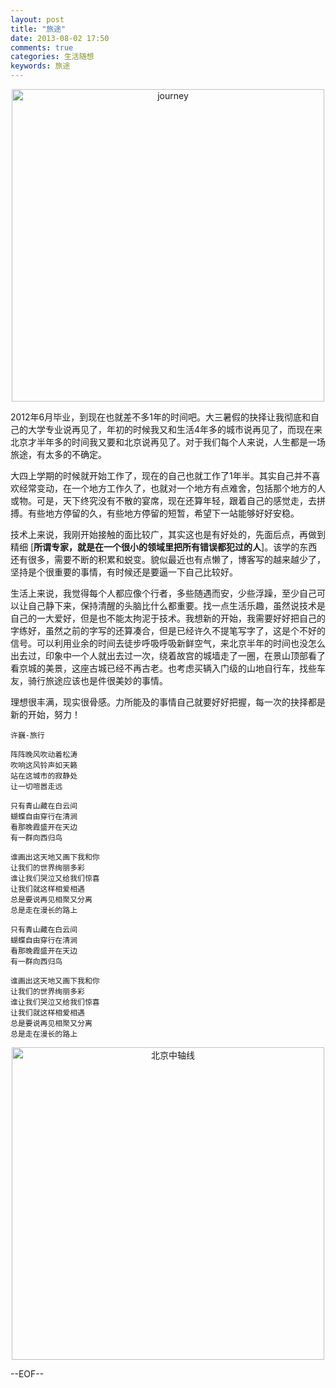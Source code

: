 ```yaml
---
layout: post
title: "旅途"
date: 2013-08-02 17:50
comments: true
categories: 生活随想
keywords: 旅途
---
```


<center><img src="/images/journey.png" alt="journey" title="journey" width="500" /></center>

<p></p>

<!--more-->

2012年6月毕业，到现在也就差不多1年的时间吧。大三暑假的抉择让我彻底和自己的大学专业说再见了，年初的时候我又和生活4年多的城市说再见了，而现在来北京才半年多的时间我又要和北京说再见了。对于我们每个人来说，人生都是一场旅途，有太多的不确定。

大四上学期的时候就开始工作了，现在的自己也就工作了1年半。其实自己并不喜欢经常变动，在一个地方工作久了，也就对一个地方有点难舍，包括那个地方的人或物。可是，天下终究没有不散的宴席，现在还算年轻，跟着自己的感觉走，去拼搏。有些地方停留的久，有些地方停留的短暂，希望下一站能够好好安稳。

技术上来说，我刚开始接触的面比较广，其实这也是有好处的，先面后点，再做到精细 [__所谓专家，就是在一个很小的领域里把所有错误都犯过的人__]。该学的东西还有很多，需要不断的积累和蜕变。貌似最近也有点懒了，博客写的越来越少了，坚持是个很重要的事情，有时候还是要逼一下自己比较好。

生活上来说，我觉得每个人都应像个行者，多些随遇而安，少些浮躁，至少自己可以让自己静下来，保持清醒的头脑比什么都重要。找一点生活乐趣，虽然说技术是自己的一大爱好，但是也不能太拘泥于技术。我想新的开始，我需要好好把自己的字练好，虽然之前的字写的还算凑合，但是已经许久不提笔写字了，这是个不好的信号。可以利用业余的时间去徒步呼吸呼吸新鲜空气，来北京半年的时间也没怎么出去过，印象中一个人就出去过一次，绕着故宫的城墙走了一圈，在景山顶部看了看京城的美景，这座古城已经不再古老。也考虑买辆入门级的山地自行车，找些车友，骑行旅途应该也是件很美妙的事情。

理想很丰满，现实很骨感。力所能及的事情自己就要好好把握，每一次的抉择都是新的开始，努力！

	许巍-旅行

	阵阵晚风吹动着松涛
	吹响这风铃声如天籁
	站在这城市的寂静处
	让一切喧嚣走远

	只有青山藏在白云间
	蝴蝶自由穿行在清涧
	看那晚霞盛开在天边
	有一群向西归鸟

	谁画出这天地又画下我和你
	让我们的世界绚丽多彩
	谁让我们哭泣又给我们惊喜
	让我们就这样相爱相遇
	总是要说再见相聚又分离
	总是走在漫长的路上

	只有青山藏在白云间
	蝴蝶自由穿行在清涧
	看那晚霞盛开在天边
	有一群向西归鸟

	谁画出这天地又画下我和你
	让我们的世界绚丽多彩
	谁让我们哭泣又给我们惊喜
	让我们就这样相爱相遇
	总是要说再见相聚又分离
	总是走在漫长的路上

<center><img src="/images/beijing.jpg" alt="北京中轴线" title="北京中轴线" width="500" /></center>

--EOF--